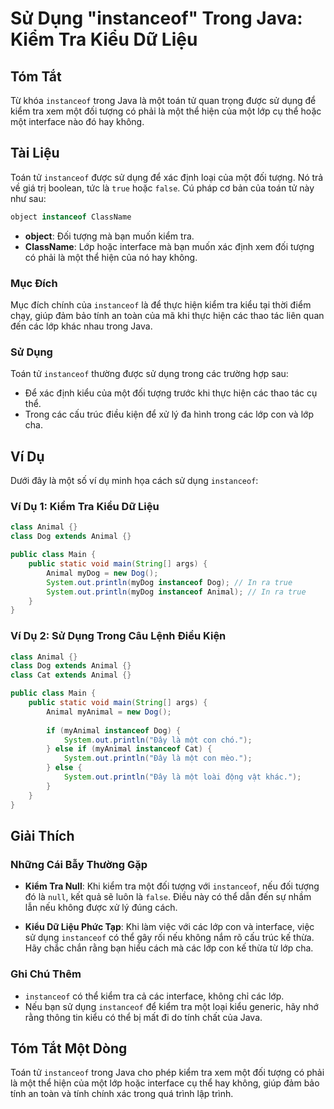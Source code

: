 <!--
Meta Description: # Sử Dụng "instanceof" Trong Java: Kiểm Tra Kiểu Dữ Liệu ## Tóm Tắt Từ khóa `instanceof` trong Java là một toán tử quan trọng được sử dụng để kiểm tra...
Meta Keywords: một, instanceof, kiểm, tra, thể
-->

# Sử Dụng "instanceof" Trong Java: Kiểm Tra Kiểu Dữ Liệu

## Tóm Tắt
Từ khóa `instanceof` trong Java là một toán tử quan trọng được sử dụng để kiểm tra xem một đối tượng có phải là một thể hiện của một lớp cụ thể hoặc một interface nào đó hay không.

## Tài Liệu
Toán tử `instanceof` được sử dụng để xác định loại của một đối tượng. Nó trả về giá trị boolean, tức là `true` hoặc `false`. Cú pháp cơ bản của toán tử này như sau:

```java
object instanceof ClassName
```

- **object**: Đối tượng mà bạn muốn kiểm tra.
- **ClassName**: Lớp hoặc interface mà bạn muốn xác định xem đối tượng có phải là một thể hiện của nó hay không.

### Mục Đích
Mục đích chính của `instanceof` là để thực hiện kiểm tra kiểu tại thời điểm chạy, giúp đảm bảo tính an toàn của mã khi thực hiện các thao tác liên quan đến các lớp khác nhau trong Java.

### Sử Dụng
Toán tử `instanceof` thường được sử dụng trong các trường hợp sau:
- Để xác định kiểu của một đối tượng trước khi thực hiện các thao tác cụ thể.
- Trong các cấu trúc điều kiện để xử lý đa hình trong các lớp con và lớp cha.

## Ví Dụ
Dưới đây là một số ví dụ minh họa cách sử dụng `instanceof`:

### Ví Dụ 1: Kiểm Tra Kiểu Dữ Liệu
```java
class Animal {}
class Dog extends Animal {}

public class Main {
    public static void main(String[] args) {
        Animal myDog = new Dog();
        System.out.println(myDog instanceof Dog); // In ra true
        System.out.println(myDog instanceof Animal); // In ra true
    }
}
```

### Ví Dụ 2: Sử Dụng Trong Câu Lệnh Điều Kiện
```java
class Animal {}
class Dog extends Animal {}
class Cat extends Animal {}

public class Main {
    public static void main(String[] args) {
        Animal myAnimal = new Dog();
        
        if (myAnimal instanceof Dog) {
            System.out.println("Đây là một con chó.");
        } else if (myAnimal instanceof Cat) {
            System.out.println("Đây là một con mèo.");
        } else {
            System.out.println("Đây là một loài động vật khác.");
        }
    }
}
```

## Giải Thích
### Những Cái Bẫy Thường Gặp
- **Kiểm Tra Null**: Khi kiểm tra một đối tượng với `instanceof`, nếu đối tượng đó là `null`, kết quả sẽ luôn là `false`. Điều này có thể dẫn đến sự nhầm lẫn nếu không được xử lý đúng cách.
  
- **Kiểu Dữ Liệu Phức Tạp**: Khi làm việc với các lớp con và interface, việc sử dụng `instanceof` có thể gây rối nếu không nắm rõ cấu trúc kế thừa. Hãy chắc chắn rằng bạn hiểu cách mà các lớp con kế thừa từ lớp cha.

### Ghi Chú Thêm
- `instanceof` có thể kiểm tra cả các interface, không chỉ các lớp.
- Nếu bạn sử dụng `instanceof` để kiểm tra một loại kiểu generic, hãy nhớ rằng thông tin kiểu có thể bị mất đi do tính chất của Java.

## Tóm Tắt Một Dòng
Toán tử `instanceof` trong Java cho phép kiểm tra xem một đối tượng có phải là một thể hiện của một lớp hoặc interface cụ thể hay không, giúp đảm bảo tính an toàn và tính chính xác trong quá trình lập trình.